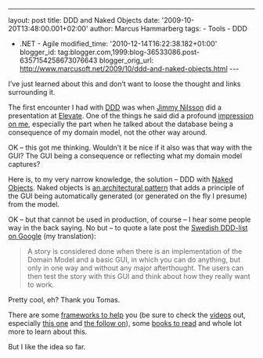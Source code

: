 ---
layout: post
title: DDD and Naked Objects date: '2009-10-20T13:48:00.001+02:00'
author: Marcus Hammarberg
tags: -
Tools - DDD
  - .NET - Agile
modified_time: '2010-12-14T16:22:38.182+01:00'
blogger_id: tag:blogger.com,1999:blog-36533086.post-6357154258673076643
blogger_orig_url: http://www.marcusoft.net/2009/10/ddd-and-naked-objects.html ---

I’ve just learned about this and don’t want to loose the thought and
links surrounding it.

The first encounter I had with
<a href="http://en.wikipedia.org/wiki/Domain-driven_design"
target="_blank">DDD</a> was when
<a href="http://jimmynilsson.com/" target="_blank">Jimmy Nilsson</a> did
a presentation at
<a href="http://blog.avegagroup.se/elevate/" target="_blank">Elevate</a>.
One of the things he said did a profound <a
href="http://www.marcusoft.net/2009/02/ddd-coin-drops-for-marcus.html"
target="_blank">impression on me</a>, especially the part when he talked
about the database being a consequence of my domain model, not the other
way around.

OK – this got me thinking. Wouldn’t it be nice if it also was that way
with the GUI? The GUI being a consequence or reflecting what my domain
model captures?

Here is, to my very narrow knowledge, the solution – DDD with
<a href="http://www.nakedobjects.org/home/index.shtml"
target="_blank">Naked Objects</a>. Naked objects is
<a href="http://en.wikipedia.org/wiki/Naked_objects" target="_blank">an
architectural pattern</a> that adds a principle of the GUI being
automatically generated (or generated on the fly I presume) from the
model.

OK – but that cannot be used in production, of course – I hear some
people way in the back saying. No but – to quote a late post the
<a href="http://groups.google.com/group/dddsverige"
target="_blank">Swedish DDD-list on Google</a> (my translation):

> A story is considered done when there is an implementation of the
> Domain Model and a basic GUI, in which you can do anything, but only
> in one way and without any major afterthought. The users can then test
> the story with this GUI and think about how they really want to work.

Pretty cool, eh? Thank you Tomas.

There are some <a href="http://www.nakedobjects.net/home/index.shtml"
target="_blank">frameworks to help</a> you (be sure to check the
<a href="http://www.nakedobjects.net/video/video_list.shtml"
target="_blank">videos</a> out, especially
<a href="http://www.nakedobjects.net/video/code_only.shtml"
target="_blank">this one</a> and
<a href="http://www.nakedobjects.net/video/iterations.shtml"
target="_blank">the follow on</a>), some <a
href="http://www.pragprog.com/titles/dhnako/domain-driven-design-using-naked-objects"
target="_blank">books to read</a> and whole lot more to learn about
this.

But I like the idea so far.
